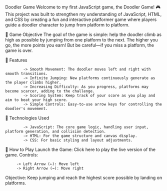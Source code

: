 Doodler Game
Welcome to my first JavaScript game, the Doodler Game! 🎮 This project was built to strengthen my understanding of JavaScript, HTML, and CSS by creating a fun and interactive platformer game where players guide a doodler character to jump from platform to platform.





🎯 Game Objective
The goal of the game is simple: help the doodler climb as high as possible by jumping from one platform to the next. The higher you go, the more points you earn! But be careful—if you miss a platform, the game is over.







🚀 Features
            
            -> Smooth Movement: The doodler moves left and right with smooth transitions.
            -> Infinite Jumping: New platforms continuously generate as the player climbs higher.
            -> Increasing Difficulty: As you progress, platforms may become scarcer, adding to the challenge.
            -> Scoring System: Keep track of your score as you play and aim to beat your high score.
            -> Simple Controls: Easy-to-use arrow keys for controlling the doodler's movement.

 
 
 
 
 
 
 
 🔧 Technologies Used
            
            -> JavaScript: The core game logic, handling user input, platform generation, and collision detection.
            -> HTML: For the game structure and canvas display.
            -> CSS: For basic styling and layout adjustments.
 
  
  
  
  
  
  📖 How to Play
      Launch the Game: Click here to play the live version of the game.
    Controls:
         
         -> Left Arrow (←): Move left
         -> Right Arrow (→): Move right







Objective: Keep jumping and reach the highest score possible by landing on platforms.
